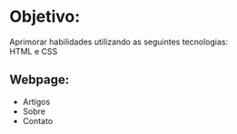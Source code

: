 # Objetivo:
Aprimorar  habilidades utilizando as seguintes tecnologias:<br>
HTML e CSS 

## Webpage: <br>
<ul>
<li>Artigos</li>
<li>Sobre</li>
<li>Contato</li>
</ul>



